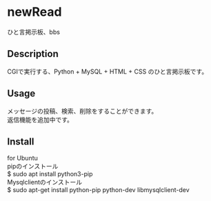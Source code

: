 
# newRead

ひと言掲示板、bbs

## Description

CGIで実行する、Python + MySQL + HTML + CSS のひと言掲示板です。

## Usage

メッセージの投稿、検索、削除をすることができます。  
返信機能を追加中です。

## Install
  
for Ubuntu  
pipのインストール  
$ sudo apt install python3-pip  
Mysqlclientのインストール  
$ sudo apt-get install python-pip python-dev libmysqlclient-dev
